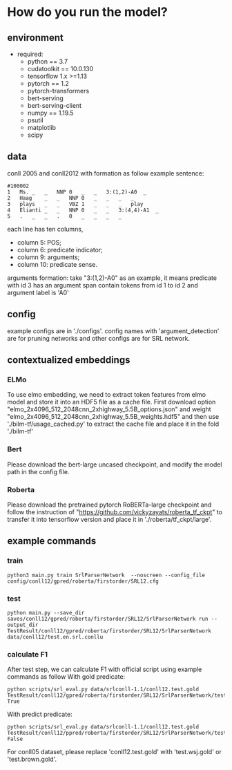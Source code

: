 # How do you run the model?
## environment
- required:
    - python == 3.7
    - cudatoolkit == 10.0.130
    - tensorflow 1.x >=1.13
    - pytorch == 1.2
    - pytorch-transformers
    - bert-serving
    - bert-serving-client
    - numpy == 1.19.5
    - psutil
    - matplotlib
    - scipy

## data
conll 2005 and conll2012 with formation as follow example sentence:
```console
#100002
1	Ms.	_	_	NNP	0	_	_	3:(1,2)-A0	_
2	Haag	_	_	NNP	0	_	_	_	_
3	plays	_	_	VBZ	1	_	_	_	play
4	Elianti	_	_	NNP	0	_	_	3:(4,4)-A1	_
5	.	_	_	.	0	_	_	_	_
```
each line has ten columns,
- column 5: POS; 
- column 6: predicate indicator; 
- column 9: arguments; 
- column 10: predicate sense.

arguments formation: take "3:(1,2)-A0" as an example, it means predicate with id 3 has an argument span contain tokens from id 1 to id 2 and argument label is 'A0'



## config
example configs are in './configs'. config names with 'argument_detection' are for pruning networks and other configs are for SRL network.

## contextualized embeddings
### ELMo
To use elmo embedding, we need to extract token features from elmo model and store it into an HDF5 file as a cache file.
First download option "elmo_2x4096_512_2048cnn_2xhighway_5.5B_options.json" and weight "elmo_2x4096_512_2048cnn_2xhighway_5.5B_weights.hdf5" and then use './bilm-tf/usage_cached.py' to extract the cache file and place it in the fold './bilm-tf'
### Bert
Please download the bert-large uncased checkpoint, and modify the model path in the config file.
### Roberta
Please download the pretrained pytorch RoBERTa-large checkpoint and follow the instruction of "https://github.com/vickyzayats/roberta_tf_ckpt" to transfer it into tensorflow version and place it in './roberta/tf_ckpt/large'.

## example commands
### train
```console
python3 main.py train SrlParserNetwork  --noscreen --config_file config/conll12/gpred/roberta/firstorder/SRL12.cfg
```
### test
```console
python main.py --save_dir saves/conll12/gpred/roberta/firstorder/SRL12/SrlParserNetwork run --output_dir TestResult/conll12/gpred/roberta/firstorder/SRL12/SrlParserNetwork data/conll12/test.en.srl.conllu
```
### calculate F1
After test step, we can calculate F1 with official script using example commands as follow
With gold predicate:
```console
python scripts/srl_eval.py data/srlconll-1.1/conll12.test.gold TestResult/conll12/gpred/roberta/firstorder/SRL12/SrlParserNetwork/test.en.srl.conllu True
```

With predict predicate:
```console
python scripts/srl_eval.py data/srlconll-1.1/conll12.test.gold TestResult/conll12/ppred/roberta/firstorder/SRL12/SrlParserNetwork/test.en.srl.conllu False
```
For conll05 dataset, please replace 'conll12.test.gold' with 'test.wsj.gold' or 'test.brown.gold'.